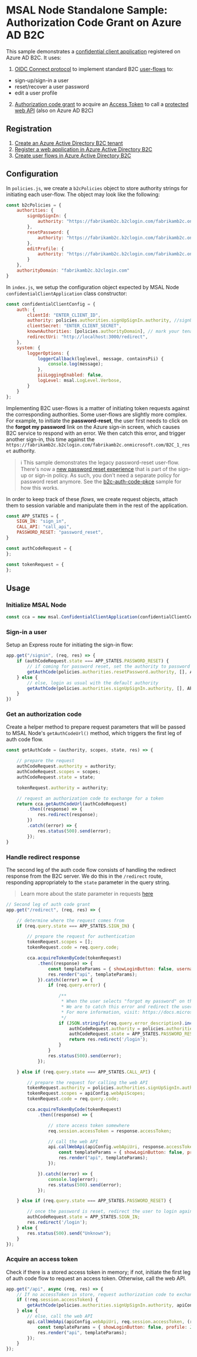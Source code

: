 # MSAL Node Standalone Sample: Authorization Code Grant on Azure AD B2C

This sample demonstrates a [confidential client application](../../../lib/msal-node/docs/initialize-confidential-client-application.md) registered on Azure AD B2C. It uses:

1. [OIDC Connect protocol](https://docs.microsoft.com/azure/active-directory-b2c/openid-connect) to implement standard B2C [user-flows](https://docs.microsoft.com/azure/active-directory-b2c/user-flow-overview) to:

- sign-up/sign-in a user
- reset/recover a user password
- edit a user profile

2. [Authorization code grant](https://docs.microsoft.com/azure/active-directory-b2c/authorization-code-flow) to acquire an [Access Token](https://docs.microsoft.com/azure/active-directory-b2c/tokens-overview) to call a [protected web API](https://docs.microsoft.com/azure/active-directory-b2c/add-web-api-application?tabs=app-reg-ga) (also on Azure AD B2C)

## Registration

1. [Create an Azure Active Directory B2C tenant](https://docs.microsoft.com/azure/active-directory-b2c/tutorial-create-tenant)
2. [Register a web application in Azure Active Directory B2C](https://docs.microsoft.com/azure/active-directory-b2c/tutorial-register-applications?tabs=app-reg-ga)
3. [Create user flows in Azure Active Directory B2C](https://docs.microsoft.com/azure/active-directory-b2c/tutorial-create-user-flows)

## Configuration

In `policies.js`, we create a `b2cPolicies` object to store authority strings for initiating each user-flow. The object may look like the following:

```javascript
const b2cPolicies = {
    authorities: {
        signUpSignIn: {
            authority: "https://fabrikamb2c.b2clogin.com/fabrikamb2c.onmicrosoft.com/B2C_1_susi",
        },
        resetPassword: {
            authority: "https://fabrikamb2c.b2clogin.com/fabrikamb2c.onmicrosoft.com/B2C_1_reset",
        },
        editProfile: {
            authority: "https://fabrikamb2c.b2clogin.com/fabrikamb2c.onmicrosoft.com/B2C_1_edit_profile"
        }
    },
    authorityDomain: "fabrikamb2c.b2clogin.com"
}
```

In `index.js`, we setup the configuration object expected by MSAL Node `confidentialClientApplication` class constructor:

```javascript
const confidentialClientConfig = {
    auth: {
        clientId: "ENTER_CLIENT_ID",
        authority: policies.authorities.signUpSignIn.authority, //signUpSignIn policy is our default authority
        clientSecret: "ENTER_CLIENT_SECRET",
        knownAuthorities: [policies.authorityDomain], // mark your tenant's custom domain as a trusted authority
        redirectUri: "http://localhost:3000/redirect",
    },
    system: {
        loggerOptions: {
            loggerCallback(loglevel, message, containsPii) {
                console.log(message);
            },
            piiLoggingEnabled: false,
            logLevel: msal.LogLevel.Verbose,
        }
    }
};
```

Implementing B2C user-flows is a matter of initiating token requests against the corresponding authorities. Some user-flows are slightly more complex. For example, to initiate the **password-reset**, the user first needs to click on the **forgot my password** link on the Azure sign-in screen, which causes B2C service to respond with an error. We then catch this error, and trigger another sign-in, this time against the `https://fabrikamb2c.b2clogin.com/fabrikamb2c.onmicrosoft.com/B2C_1_reset` authority.

> :information_source: This sample demonstrates the legacy password-reset user-flow. There's now a [new password reset experience](https://docs.microsoft.com/azure/active-directory-b2c/add-password-reset-policy?pivots=b2c-user-flow#self-service-password-reset-recommended) that is part of the sign-up or sign-in policy. As such, you don't need a separate policy for password reset anymore. See the [b2c-auth-code-pkce](../b2c-auth-code-pkce/README.md) sample for how this works.

In order to keep track of these *flows*, we create request objects, attach them to session variable and manipulate them in the rest of the application.

```javascript
const APP_STATES = {
    SIGN_IN: "sign_in",
    CALL_API: "call_api",
    PASSWORD_RESET: "password_reset",
}

const authCodeRequest = {
};

const tokenRequest = {
};
```

## Usage

### Initialize MSAL Node

```javascript
const cca = new msal.ConfidentialClientApplication(confidentialClientConfig);
```

### Sign-in a user

Setup an Express route for initiating the sign-in flow:

```javascript
app.get("/signin", (req, res) => {
    if (authCodeRequest.state === APP_STATES.PASSWORD_RESET) {
        // if coming for password reset, set the authority to password reset
        getAuthCode(policies.authorities.resetPassword.authority, [], APP_STATES.PASSWORD_RESET, res);
    } else {
        // else, login as usual with the default authority
        getAuthCode(policies.authorities.signUpSignIn.authority, [], APP_STATES.SIGN_IN, res);
    }
})
```

### Get an authorization code

Create a helper method to prepare request parameters that will be passed to MSAL Node's `getAuthCodeUrl()` method, which triggers the first leg of auth code flow.

```javascript
const getAuthCode = (authority, scopes, state, res) => {

    // prepare the request
    authCodeRequest.authority = authority;
    authCodeRequest.scopes = scopes;
    authCodeRequest.state = state;

    tokenRequest.authority = authority;

    // request an authorization code to exchange for a token
    return cca.getAuthCodeUrl(authCodeRequest)
        .then((response) => {
            res.redirect(response);
        })
        .catch((error) => {
            res.status(500).send(error);
        });
}
```

### Handle redirect response

The second leg of the auth code flow consists of handling the redirect response from the B2C server. We do this in the `/redirect` route, responding appropriately to the `state` parameter in the query string.

> Learn more about the state parameter in requests [here](https://docs.microsoft.com/azure/active-directory-b2c/authorization-code-flow#1-get-an-authorization-code)

```javascript
// Second leg of auth code grant
app.get("/redirect", (req, res) => {

    // determine where the request comes from
    if (req.query.state === APP_STATES.SIGN_IN) {

        // prepare the request for authentication
        tokenRequest.scopes = [];
        tokenRequest.code = req.query.code;

        cca.acquireTokenByCode(tokenRequest)
            .then((response) => {
                const templateParams = { showLoginButton: false, username: response.account.username, profile: false };
                res.render("api", templateParams);
            }).catch((error) => {
                if (req.query.error) {

                    /**
                     * When the user selects "forgot my password" on the sign-in page, B2C service will throw an error.
                     * We are to catch this error and redirect the user to login again with the resetPassword authority.
                     * For more information, visit: https://docs.microsoft.com/azure/active-directory-b2c/user-flow-overview#linking-user-flows
                     */
                    if (JSON.stringify(req.query.error_description).includes("AADB2C90118")) {
                        authCodeRequest.authority = policies.authorities.resetPassword;
                        authCodeRequest.state = APP_STATES.PASSWORD_RESET;
                        return res.redirect('/login');
                    }
                }
                res.status(500).send(error);
            });

    } else if (req.query.state === APP_STATES.CALL_API) {

        // prepare the request for calling the web API
        tokenRequest.authority = policies.authorities.signUpSignIn.authority;
        tokenRequest.scopes = apiConfig.webApiScopes;
        tokenRequest.code = req.query.code;

        cca.acquireTokenByCode(tokenRequest)
            .then((response) => {

                // store access token somewhere
                req.session.accessToken = response.accessToken;

                // call the web API
                api.callWebApi(apiConfig.webApiUri, response.accessToken, (response) => {
                    const templateParams = { showLoginButton: false, profile: JSON.stringify(response, null, 4) };
                    res.render("api", templateParams);
                });

            }).catch((error) => {
                console.log(error);
                res.status(500).send(error);
            });

    } else if (req.query.state === APP_STATES.PASSWORD_RESET) {

        // once the password is reset, redirect the user to login again with the new password
        authCodeRequest.state = APP_STATES.SIGN_IN;
        res.redirect('/login');
    } else {
        res.status(500).send("Unknown");
    }
});
```

### Acquire an access token

Check if there is a stored access token in memory; if not, initiate the first leg of auth code flow to request an access token. Otherwise, call the web API.

```javascript
app.get("/api", async (req, res) => {
    // If no accessToken in store, request authorization code to exchange for a token
    if (!req.session.accessToken) {
        getAuthCode(policies.authorities.signUpSignIn.authority, apiConfig.webApiScopes, APP_STATES.CALL_API, res);
    } else {
        // else, call the web API
        api.callWebApi(apiConfig.webApiUri, req.session.accessToken, (response) => {
            const templateParams = { showLoginButton: false, profile: JSON.stringify(response, null, 4) };
            res.render("api", templateParams);
        });
    }
});
```
